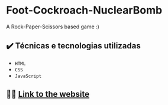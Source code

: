 # Foot-Cockroach-NuclearBomb
<p> A Rock-Paper-Scissors based game :) </p>

## ✔️ Técnicas e tecnologias utilizadas

- ``HTML``
- ``CSS``
- ``JavaScript``

## 👩‍💻 [Link to the website](https://clarayuki.github.io/Foot-Cockroach-NuclearBomb/)
